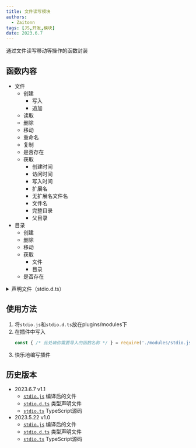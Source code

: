 ```yaml
---
title: 文件读写模块
authors: 
  - Zaitonn
tags: [JS,开发,模块]
date: 2023.6.7
---
```


通过文件读写移动等操作的函数封装

<!--truncate-->

## 函数内容

- 文件
  - 创建
    - 写入
    - 追加
  - 读取
  - 删除
  - 移动
  - 重命名
  - 复制
  - 是否存在
  - 获取
    - 创建时间
    - 访问时间
    - 写入时间
    - 扩展名
    - 无扩展名文件名
    - 文件名
    - 完整目录
    - 父目录
- 目录
  - 创建
  - 删除
  - 移动
  - 获取
    - 文件
    - 目录
  - 是否存在

<details>
  <summary>声明文件（stdio.d.ts）</summary>

```ts
/**
 * 确定指定的文件是否存在
 * @param path 文件名
 * @returns 如果调用方具有要求的权限并且`path`包含现有文件的名称，则为`true`；否则为`false`。如果`path`为`null`（一个无效路径或零长度字符串）,则此方法也将返回`false`。如果调用方不具有读取指定文件所需的足够权限，则不引发异常并且该方法返回 false，这与 path 是否存在无关
 */
export declare function existFile(path: string): boolean;
/**
 * 将指定的字符串追加到文件中，如果文件还不存在则创建该文件
 * @param path 要将指定的字符串追加到的文件
 * @param content 要追加到文件中的字符串
 * @param encoding 要使用的字符编码
 */
export declare function appendTextToFile(path: string, content: string, encoding?: any): void;
/**
 * 向一个文件中追加行，然后关闭该文件
 * @param path 要向其中追加行的文件。 如果文件尚不存在，则创建该文件
 * @param content 要追加到文件中的行
 * @param encoding 要使用的字符编码
 */
export declare function appendLinesToFile(path: string, content: string[], encoding?: any): void;
/**
 * 将现有文件复制到新文件。 允许覆盖同名的文件
 * @param sourceFileName 要复制的文件
 * @param destFileName 目标文件的名称。 不能是目录
 * @param overwrite 如果可以覆盖目标文件，则为`true`；否则为`false`
 */
export declare function copyFile(sourceFileName: string, destFileName: string, overwrite?: boolean): void;
/**
 * 删除指定的文件
 * @param path 要删除的文件的名称。 不支持通配符
 */
export declare function deleteFile(path: string): void;
/**
 * 返回指定文件或目录的创建日期和时间
 * @param path 要获取其创建日期和时间信息的文件或目录
 * @returns 一个 DateTime 结构，它被设置为指定文件或目录的创建日期和时间。 该值用本地时间表示
 */
export declare function getFileCreationTime(path: string): Date;
/**
 * 返回指定文件或目录的上次访问日期和时间
 * @param path 要获取其访问日期和时间信息的文件或目录
 * @returns 一个`DateTime`结构，它被设置为上次访问指定文件或目录的日期和时间。 该值用本地时间表示
 */
export declare function getFileLastAccessTime(path: string): Date;
/**
 * 返回上次写入指定文件或目录的日期和时间
 * @param path 要获取其写入日期和时间信息的文件或目录
 * @returns 一个`DateTime`结构，它被设置为上次写入指定文件或目录的日期和时间。 该值用本地时间表示
 */
export declare function getFileLastWriteTime(path: string): Date;
/**
 * 将指定文件移动到新位置，提供指定新文件名和覆盖目标文件（如果它已存在）的选
 * @param sourceFileName 要移动的文件的名称。 可以包括相对或绝对路径
 * @param destFileName 文件的新路径和名称
 * @param overwrite 如果要覆盖目标文件（如果它已存在），则为`true`；否则为`false`
 */
export declare function moveFile(sourceFileName: string, destFileName: string, overwrite?: boolean): void;
/**
 * 重命名指定文件
 * @param sourceFileName 要重命名的文件的名称。 可以包括相对或绝对路径
 * @param destFileName 文件的新路径和名称
 */
export declare function renameFile(sourceFileName: string, destFileName: string): void;
/**
 * 打开一个文本文件，读取文件的所有行，然后关闭该文件
 * @param path 要打开以进行读取的文件
 * @param encoding 要使用的字符编码
 * @returns 包含文件所有行的字符串数组
 */
export declare function readAllLinesFromFile(path: string, encoding?: any): string[];
/**
 * 打开一个文件，使用指定的编码读取文件中的所有文本，然后关闭此文件
 * @param path 要打开以进行读取的文件
 * @param encoding 要使用的字符编码
 * @returns 包含文件中所有文本的字符串
 */
export declare function readAllTextFromFile(path: string, encoding?: any): string[];
/**
 * 创建一个新文件，使用指定编码在其中写入指定的字符串数组，然后关闭该文件。
 * @param path 要写入的文件
 * @param content 要写入文件的字符串数组
 * @param encoding 要使用的字符编码
 */
export declare function writeLinesToFile(path: string, content: string[], encoding?: any): void;
/**
 * 创建一个新文件，向其中写入指定的字符串，然后关闭文件。 如果目标文件已存在，则覆盖该文件
 * @param path 要写入的文件
 * @param contents 要写入文件的字符串
 * @param encoding 要使用的字符编码
 */
export declare function writeAllTextToFile(path: string, contents?: string, encoding?: any): void;
/**
 * 是否存在文件夹
 * @param {string} path 文件夹名
 * @returns {boolean}
 */
export declare function existDirectory(path: string): boolean;
/**
 * 在指定路径中创建所有目录和子目录，除非它们已经存在
 * @param path 要创建的目录
 */
export declare function createDirectory(path: string): void;
/**
 * 删除指定的目录，并删除该目录中的所有子目录和文件（如果表示）
 * @param path 要删除的目录的名称
 */
export declare function deleteDirectory(path: string): void;
/**
 * 将文件或目录及其内容移到新位置
 * @param sourceDirName 要移动的文件或目录的路径
 * @param destDirName 其内容的新位置`sourceDirName`的路径。如果`sourceDirName`是文件，那么`destDirName`也必须是文件名
 */
export declare function moveDirectory(sourceDirName: string, destDirName: string): void;
/**
 * 返回指定目录中文件的名称（包括其路径）
 * @param path 要搜索的目录的相对或绝对路径。 此字符串不区分大小写
 * @param searchPattern 要与`path`中的文件名匹配的搜索字符串。此参数可以包含有效文本路径和通配符[`*`(*该位置中的零个或多个字符*)和`?`(*该位置恰好是一个字符*)]的组合，但不支持正则表达式
 * @param searchOption 用于指定搜索操作是应包含所有子目录还是仅包含当前目录的枚举值之一
 * @returns 指定目录中与指定的搜索模式和选项匹配的文件的完整名称（包含路径）的数组；如果未找到任何文件，则为空数组
 */
export declare function getFiles(path: string, searchPattern?: string, searchOption?: any): string[];
/**
 * 返回满足指定条件的子目录的名称
 * @param path 要搜索的目录的相对或绝对路径。 此字符串不区分大小写
 * @param searchPattern 要与`path`中的文件名匹配的搜索字符串。此参数可以包含有效文本路径和通配符[`*`(*该位置中的零个或多个字符*)和`?`(*该位置恰好是一个字符*)]的组合，但不支持正则表达式
 * @param searchOption 用于指定搜索操作是应包含所有子目录还是仅包含当前目录的枚举值之一
 * @returns 指定目录中与指定的搜索模式和选项匹配的文件的完整名称（包含路径）的数组；如果未找到任何文件，则为空数组
 */
export declare function getDirectories(path: string, searchPattern?: string, searchOption?: any): string[];
/**
 * 确定指定的文件或目录是否存在
 * @param path 要检查的路径
 * @returns 如果调用方具有所需的权限，并且`path`包含现有文件或目录的名称，则为`true`；否则为`false`。如果`path`为`null`（一个无效路径或零长度字符串）,则此方法也将返回`false`。如果调用方没有足够的权限读取指定的路径，则不会引发异常，并且该方法将返回`false`，而不管是否存在`path`
 * @summary 与此方法`existFile`不同：现有非常规文件（如管道），此方法返回`true`。如果路径面向现有链接，但链接的目标不存在，则返回`true`。
 */
export declare function existFileOrDirectory(path: string): boolean;
/**
 * 返回指定路径的目录信息
 * @param path 文件或目录的路径
 * @returns `path`的目录信息；如果`path`表示根目录或为`null`，则为`null`。如果`path`不包含目录信息，则返回`''`
 */
export declare function getDirectoryName(path: string): string | null;
/**
 * 返回指定路径字符串的文件名和扩展名
 * @param path 从中获取文件名和扩展名的路径字符串
 * @returns `path`中最后的目录分隔符后的字符。如果`path`的最后一个字符是目录或卷分隔符，则此方法返回`''`。如果`path`为`null`，则此方法返回`null`
 */
export declare function getFileName(path: string): string | null;
/**
 * 返回指定路径字符串的扩展名（包括句点“.”）
 * @param path 从中获取扩展名的路径字符串
 * @returns 指定路径的扩展名（包含句点“.”）、或`null`、或`''`
 */
export declare function getExtension(path: string): string | null;
/**
 * 返回不具有扩展名的指定路径字符串的文件名
 * @param path 文件的路径
 * @returns 不包括最后一个句点(.)及其后面的所有字符
 */
export declare function getFileNameWithoutExtension(path: string): string | null;
/**
 * 返回指定路径字符串的绝对路径
 * @param path 要获取其绝对路径信息的文件或目录
 * @param basePath 完全限定路径的开头
 * @returns `path`的完全限定的位置，例如“C:\MyFile.txt”
 */
export declare function getFullPath(path: string, basePath?: string): string;

```

</details>

## 使用方法

1. 将`stdio.js`和`stdio.d.ts`放在plugins/modules下
2. 在插件中写入
   ```js
   const { /* 此处填你需要导入的函数名称 */ } = require('./modules/stdio.js');
   ```
3. 快乐地编写插件

## 历史版本

- 2023.6.7 v1.1
  - [`stdio.js`](https://download.serein.cc/https://raw.githubusercontent.com/Zaitonn/Serein-Docs/2f3fbec390a232c78f8fdb41b73184c086fd8a0a/JS/Modules/stdio/stdio.js?d) 编译后的文件
  - [`stdio.d.ts`](https://download.serein.cc/https://raw.githubusercontent.com/Zaitonn/Serein-Docs/2f3fbec390a232c78f8fdb41b73184c086fd8a0a/JS/Modules/stdio/stdio.d.ts?d) 类型声明文件
  - [`stdio.ts`](https://download.serein.cc/https://raw.githubusercontent.com/Zaitonn/Serein-Docs/2f3fbec390a232c78f8fdb41b73184c086fd8a0a/JS/Modules/stdio/stdio.ts?d) TypeScript源码
- 2023.5.22 v1.0
  - [`stdio.js`](https://download.serein.cc/https://raw.githubusercontent.com/Zaitonn/Serein-Docs/df039a122e6f82db370a87fe05c1245f8c635c77/JS/Modules/stdio/stdio.js?d) 编译后的文件
  - [`stdio.d.ts`](https://download.serein.cc/https://raw.githubusercontent.com/Zaitonn/Serein-Docs/df039a122e6f82db370a87fe05c1245f8c635c77/JS/Modules/stdio/stdio.d.ts?d) 类型声明文件
  - [`stdio.ts`](https://download.serein.cc/https://raw.githubusercontent.com/Zaitonn/Serein-Docs/df039a122e6f82db370a87fe05c1245f8c635c77/JS/Modules/stdio/stdio.ts?d) TypeScript源码
